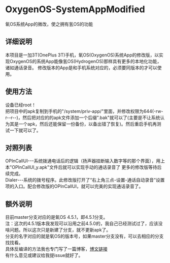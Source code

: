 # OxygenOS-SystemAppModified
氧OS系统App的微改，使之拥有氢OS的功能  

## 详细说明
本项目是一加3T(OnePlus 3T)手机，氧OS(OxygenOS)系统App的修改版，以实现OxygenOS的系统App能像氢OS(HydrogenOS)那样具有更多的本地化功能，诸如通话录音。 
修改版本的App是和手机系统对应的，必须要同版本的才可以使用。 

## 使用方法  
设备已经root！  
把项目中的apk复制到手机的"/system/priv-app/"里面，并修改权限为644(-rw-r--r--)，然后把对应的的apk文件添加一个后缀".bak"就可以了(主要是不让系统认为其是一个apk，然后还能保留一份备份，以备出错了恢复)。然后重启手机再测试一下就可以了。  

## 对照列表  
OPInCallUI---系统拨通电话后的逻辑（扬声器挂断输入数字等的那个界面），用上本"OPInCallUI_y.apk"文件后就可以实现手动的通话录音了
更多的修改版等待后续完成。  
Dialer---系统的拨号程序。此修改版打开了“右上角三点-设置-通话自动录音”设置项的入口。配合修改版的OPInCallUI，就可以完美的实现通话录音了。

## 额外说明  
目前master分支对应的是氧OS 4.5.1，即4.5.1分支。  
注：这次的4.5.1版本我发现可以沿用之前4.5.0的，我自己已经测试过了，应该没啥问题。所以这次只是新建了分支，就不更新apk了。  
分支的名字对应的就是氧OS的版本号，如果master分支没有，可以去相应的分支找找看。  
具体反编译的方法我也专门写了一篇博客，[博文链接](http://www.cnblogs.com/ysk-china/p/7162203.html)  
有什么意见或建议给我提issue就好了。